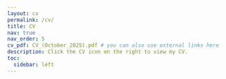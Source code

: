 ```yaml
---
layout: cv
permalink: /cv/
title: CV
nav: true
nav_order: 5
cv_pdf: CV_(October_2025).pdf # you can also use external links here
description: Click the CV icon on the right to view my CV.
toc:
  sidebar: left
---
```

